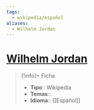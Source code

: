 ```yaml
---
tags:
  - wikipedia/español
aliases:
  - Wilhelm Jordan
---
```

# [Wilhelm Jordan](https://es.wikipedia.org/wiki/Wilhelm_Jordan)

>[!info]+ Ficha
>- **Tipo**:: Wikipedia
>- **Temas**::
>- **Idioma**:: [[Español]]

